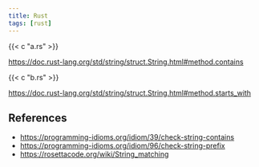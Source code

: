 ```yaml
---
title: Rust
tags: [rust]
---
```


{{< c "a.rs" >}}

<https://doc.rust-lang.org/std/string/struct.String.html#method.contains>

{{< c "b.rs" >}}

<https://doc.rust-lang.org/std/string/struct.String.html#method.starts_with>

## References

- <https://programming-idioms.org/idiom/39/check-string-contains>
- <https://programming-idioms.org/idiom/96/check-string-prefix>
- <https://rosettacode.org/wiki/String_matching>
